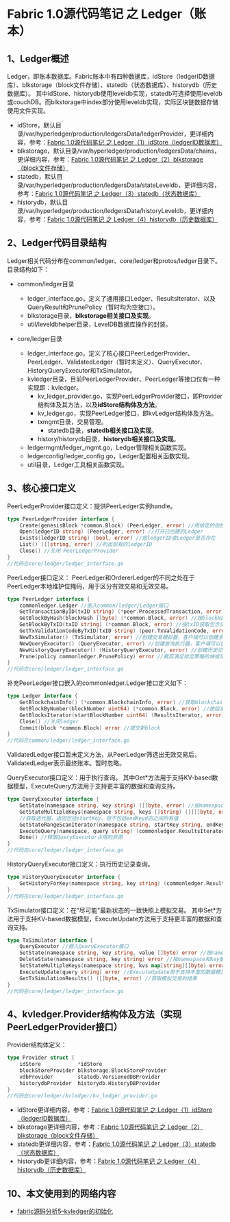 # Fabric 1.0源代码笔记 之 Ledger（账本）

## 1、Ledger概述

Ledger，即账本数据库。Fabric账本中有四种数据库，idStore（ledgerID数据库）、blkstorage（block文件存储）、statedb（状态数据库）、historydb（历史数据库）。
其中idStore、historydb使用leveldb实现，statedb可选择使用leveldb或couchDB。而blkstorage中index部分使用leveldb实现，实际区块链数据存储使用文件实现。

* idStore，默认目录/var/hyperledger/production/ledgersData/ledgerProvider，更详细内容，参考：[Fabric 1.0源代码笔记 之 Ledger（1）idStore（ledgerID数据库）](idstore.md)
* blkstorage，默认目录/var/hyperledger/production/ledgersData/chains，更详细内容，参考：[Fabric 1.0源代码笔记 之 Ledger（2）blkstorage（block文件存储）](blkstorage.md)
* statedb，默认目录/var/hyperledger/production/ledgersData/stateLeveldb，更详细内容，参考：[Fabric 1.0源代码笔记 之 Ledger（3）statedb（状态数据库）](statedb.md)
* historydb，默认目录/var/hyperledger/production/ledgersData/historyLeveldb，更详细内容，参考：[Fabric 1.0源代码笔记 之 Ledger（4）historydb（历史数据库）](historydb.md)

## 2、Ledger代码目录结构

Ledger相关代码分布在common/ledger、core/ledger和protos/ledger目录下。目录结构如下：

* common/ledger目录
	* ledger_interface.go，定义了通用接口Ledger、ResultsIterator、以及QueryResult和PrunePolicy（暂时均为空接口）。
	* blkstorage目录，**blkstorage相关接口及实现**。
	* util/leveldbhelper目录，LevelDB数据库操作的封装。
	
* core/ledger目录
	* ledger_interface.go，定义了核心接口PeerLedgerProvider、PeerLedger、ValidatedLedger（暂时未定义）、QueryExecutor、HistoryQueryExecutor和TxSimulator。
	* kvledger目录，目前PeerLedgerProvider、PeerLedger等接口仅有一种实现即：kvledger。
		* kv_ledger_provider.go，实现PeerLedgerProvider接口，即Provider结构体及其方法，以及**idStore结构体及方法**。
		* kv_ledger.go，实现PeerLedger接口，即kvLedger结构体及方法。
		* txmgmt目录，交易管理。
			* statedb目录，**statedb相关接口及实现**。
		* history/historydb目录，**historydb相关接口及实现**。
	* ledgermgmt/ledger_mgmt.go，Ledger管理相关函数实现。
	* ledgerconfig/ledger_config.go，Ledger配置相关函数实现。
	* util目录，Ledger工具相关函数实现。
	

## 3、核心接口定义

PeerLedgerProvider接口定义：提供PeerLedger实例handle。

```go
type PeerLedgerProvider interface {
	Create(genesisBlock *common.Block) (PeerLedger, error) //用给定的创世纪块创建Ledger
	Open(ledgerID string) (PeerLedger, error) //打开已创建的Ledger
	Exists(ledgerID string) (bool, error) //按ledgerID查Ledger是否存在
	List() ([]string, error) //列出现有的ledgerID
	Close() //关闭 PeerLedgerProvider
}
//代码在core/ledger/ledger_interface.go
```

PeerLedger接口定义：
PeerLedger和OrdererLedger的不同之处在于PeerLedger本地维护位掩码，用于区分有效交易和无效交易。

```go
type PeerLedger interface {
	commonledger.Ledger //嵌入common/ledger/Ledger接口
	GetTransactionByID(txID string) (*peer.ProcessedTransaction, error) //按txID获取交易
	GetBlockByHash(blockHash []byte) (*common.Block, error) //按blockHash获取Block
	GetBlockByTxID(txID string) (*common.Block, error) //按txID获取包含交易的Block
	GetTxValidationCodeByTxID(txID string) (peer.TxValidationCode, error) //获取交易记录验证的原因代码
	NewTxSimulator() (TxSimulator, error) //创建交易模拟器，客户端可以创建多个"TxSimulator"并行执行
	NewQueryExecutor() (QueryExecutor, error) //创建查询执行器，客户端可以创建多个'QueryExecutor'并行执行
	NewHistoryQueryExecutor() (HistoryQueryExecutor, error) //创建历史记录查询执行器，客户端可以创建多个'HistoryQueryExecutor'并行执行
	Prune(policy commonledger.PrunePolicy) error //裁剪满足给定策略的块或交易
}
//代码在core/ledger/ledger_interface.go
```

补充PeerLedger接口嵌入的commonledger.Ledger接口定义如下：

```go
type Ledger interface {
	GetBlockchainInfo() (*common.BlockchainInfo, error) //获取blockchain基本信息
	GetBlockByNumber(blockNumber uint64) (*common.Block, error) //按给定高度获取Block，给定math.MaxUint64将获取最新Block
	GetBlocksIterator(startBlockNumber uint64) (ResultsIterator, error) //获取从startBlockNumber开始的迭代器（包含startBlockNumber），迭代器是阻塞迭代，直到ledger中下一个block可用
	Close() //关闭ledger
	Commit(block *common.Block) error //提交新block
}
//代码在common/ledger/ledger_interface.go
```

ValidatedLedger接口暂未定义方法，从PeerLedger筛选出无效交易后，ValidatedLedger表示最终账本。暂时忽略。

QueryExecutor接口定义：用于执行查询。
其中Get*方法用于支持KV-based数据模型，ExecuteQuery方法用于支持更丰富的数据和查询支持。

```go
type QueryExecutor interface {
	GetState(namespace string, key string) ([]byte, error) //按namespace和key获取value，对于chaincode，chaincodeId即为namespace
	GetStateMultipleKeys(namespace string, keys []string) ([][]byte, error) //一次调用获取多个key的值
	//获取迭代器，返回包括startKey、但不包括endKeyd的之间所有值
	GetStateRangeScanIterator(namespace string, startKey string, endKey string) (commonledger.ResultsIterator, error)
	ExecuteQuery(namespace, query string) (commonledger.ResultsIterator, error) //执行查询并返回迭代器，仅用于查询statedb
	Done() //释放QueryExecutor占用的资源
}
//代码在core/ledger/ledger_interface.go
```

HistoryQueryExecutor接口定义：执行历史记录查询。

```go
type HistoryQueryExecutor interface {
	GetHistoryForKey(namespace string, key string) (commonledger.ResultsIterator, error) //按key查历史记录
}
//代码在core/ledger/ledger_interface.go
```

TxSimulator接口定义：在"尽可能"最新状态的一致快照上模拟交易。
其中Set*方法用于支持KV-based数据模型，ExecuteUpdate方法用于支持更丰富的数据和查询支持。

```go
type TxSimulator interface {
	QueryExecutor //嵌入QueryExecutor接口
	SetState(namespace string, key string, value []byte) error //按namespace和key写入value
	DeleteState(namespace string, key string) error //按namespace和key删除
	SetStateMultipleKeys(namespace string, kvs map[string][]byte) error //一次调用设置多个key的值
	ExecuteUpdate(query string) error //ExecuteUpdate用于支持丰富的数据模型
	GetTxSimulationResults() ([]byte, error) //获取模拟交易的结果
}
//代码在core/ledger/ledger_interface.go
```

## 4、kvledger.Provider结构体及方法（实现PeerLedgerProvider接口）

Provider结构体定义：

```go
type Provider struct {
	idStore            *idStore
	blockStoreProvider blkstorage.BlockStoreProvider
	vdbProvider        statedb.VersionedDBProvider
	historydbProvider  historydb.HistoryDBProvider
}
//代码在core/ledger/kvledger/kv_ledger_provider.go
```

* idStore更详细内容，参考：[Fabric 1.0源代码笔记 之 Ledger（1）idStore（ledgerID数据库）](idstore.md)
* blkstorage更详细内容，参考：[Fabric 1.0源代码笔记 之 Ledger（2）blkstorage（block文件存储）](blkstorage.md)
* statedb更详细内容，参考：[Fabric 1.0源代码笔记 之 Ledger（3）statedb（状态数据库）](statedb.md)
* historydb更详细内容，参考：[Fabric 1.0源代码笔记 之 Ledger（4）historydb（历史数据库）](historydb.md)



## 10、本文使用到的网络内容

* [fabric源码分析5–kvledger的初始化](http://blog.csdn.net/idsuf698987/article/details/75388868)